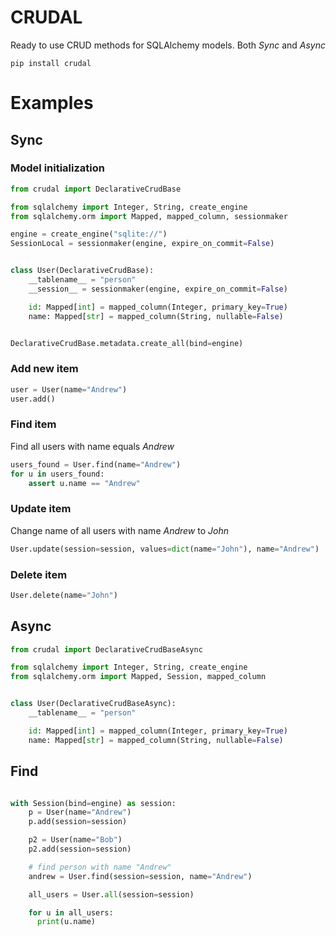 # CRUDAL

Ready to use CRUD methods for SQLAlchemy models. Both *Sync* and *Async*

```
pip install crudal
```

# Examples



## Sync


### Model initialization

```python
from crudal import DeclarativeCrudBase

from sqlalchemy import Integer, String, create_engine
from sqlalchemy.orm import Mapped, mapped_column, sessionmaker

engine = create_engine("sqlite://")
SessionLocal = sessionmaker(engine, expire_on_commit=False)


class User(DeclarativeCrudBase):
    __tablename__ = "person"
    __session__ = sessionmaker(engine, expire_on_commit=False)

    id: Mapped[int] = mapped_column(Integer, primary_key=True)
    name: Mapped[str] = mapped_column(String, nullable=False)


DeclarativeCrudBase.metadata.create_all(bind=engine)
```
### Add new item

```python
user = User(name="Andrew")
user.add()
```

### Find item

Find all users with name equals *Andrew*
```python
users_found = User.find(name="Andrew")
for u in users_found:
    assert u.name == "Andrew" 
```

### Update item

Change name of all users with name *Andrew* to *John* 

```python
User.update(session=session, values=dict(name="John"), name="Andrew")
```

### Delete item

```python
User.delete(name="John")
```

## Async



```python
from crudal import DeclarativeCrudBaseAsync

from sqlalchemy import Integer, String, create_engine
from sqlalchemy.orm import Mapped, Session, mapped_column


class User(DeclarativeCrudBaseAsync):
    __tablename__ = "person"

    id: Mapped[int] = mapped_column(Integer, primary_key=True)
    name: Mapped[str] = mapped_column(String, nullable=False)

```

## Find

```python

with Session(bind=engine) as session:
    p = User(name="Andrew")
    p.add(session=session)

    p2 = User(name="Bob")
    p2.add(session=session)

    # find person with name "Andrew"
    andrew = User.find(session=session, name="Andrew")

    all_users = User.all(session=session)

    for u in all_users:
      print(u.name)

```


###

